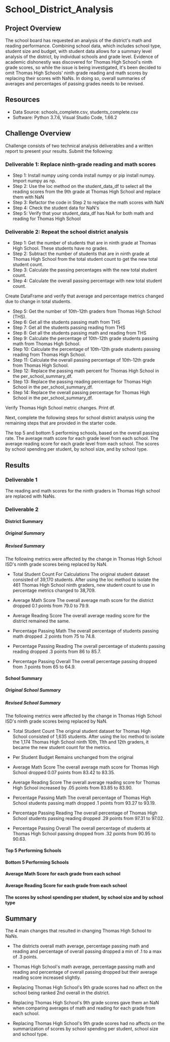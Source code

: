 # School_District_Analysis
## Project Overview
The school board has requested an analysis of the district's math and reading performance. Combining school data, which includes school type, student size and budget, with student data allows for a summary level analysis of the district, by individual schools and grade level. Evidence of academic dishonestly was discovered for Thomas High School's ninth grade scores, so while the issue is being investigated, it's been decided to omit Thomas High Schools' ninth grade reading and math scores by replacing their scores with NaNs. In doing so, overall summaries of averages and percentages of passing grades needs to be revised. 

## Resources
- Data Source: schools_complete.csv, students_complete.csv
- Software: Python 3.7.6, Visual Studio Code, 1.66.2

## Challenge Overview

Challenge consists of two technical analysis deliverables and a written report to present your results. Submit the following:

### Deliverable 1: Replace ninth-grade reading and math scores

- Step 1: Install numpy using conda install numpy or pip install numpy. Import numpy as np.
- Step 2: Use the loc method on the student_data_df to select all the reading scores from the 9th grade at Thomas High School and replace them with NaN
- Step 3: Refactor the code in Step 2 to replace the math scores with NaN
- Step 4: Check the student data for NaN's
- Step 5: Verify that your student_data_df has NaA for both math and reading for Thomas High School

### Deliverable 2: Repeat the school district analysis
- Step 1: Get the number of students that are in ninth grade at Thomas High School. These students have no grades. 
- Step 2: Subtract the number of students that are in ninth grade at Thomas High School from the total student count to get the new total student count.
- Step 3: Calculate the passing percentages with the new total student count.
- Step 4: Calculate the overall passing percentage with new total student count.

Create DataFrame and verify that average and percentage metrics changed due to change in total students. 

- Step 5:  Get the number of 10th-12th graders from Thomas High School (THS).
- Step 6: Get all the students passing math from THS
- Step 7: Get all the students passing reading from THS
- Step 8: Get all the students passing math and reading from THS
- Step 9: Calculate the percentage of 10th-12th grade students passing math from Thomas High School. 
- Step 10: Calculate the percentage of 10th-12th grade students passing reading from Thomas High School.
- Step 11: Calculate the overall passing percentage of 10th-12th grade from Thomas High School. 
- Step 12: Replace the passing math percent for Thomas High School in the per_school_summary_df.
- Step 13: Replace the passing reading percentage for Thomas High School in the per_school_summary_df.
- Step 14: Replace the overall passing percentage for Thomas High School in the per_school_summary_df.

Verify Thomas High School metric changes. Print df.

Next, complete the following steps for school district analysis using the remaining steps that are provided in the starter code.

The top 5 and bottom 5 performing schools, based on the overall passing rate.
The average math score for each grade level from each school.
The average reading score for each grade level from each school.
The scores by school spending per student, by school size, and by school type.

## Results

### Deliverable 1

The reading and math scores for the ninth graders in Thomas High school are replaced with NaNs.



### Deliverable 2

#### District Summary

##### Original Summary

##### Revised Summary



The following metrics were affected by the change in Thomas High School ISD's ninth grade scores being replaced by NaN.

- Total Student Count For Calculations
The original student dataset consisted of 39,170 students. After using the loc method to isolate the 461 Thomas High School ninth graders, new student count to use in percentage metrics changed to 38,709.

- Average Math Score
The overall average math score for the district dropped 0.1 points from 79.0 to 79.9. 

- Average Reading Score
The overall average reading score for the district remained the same.

- Percentage Passing Math
The overall percentage of students passing math dropped .2 points from 75 to 74.8.

- Percentage Passing Reading
The overall percentage of students passing reading dropped .3 points from 86 to 85.7.

- Percentage Passing Overall
The overall percentage passing dropped from .1 points from 65 to 64.9.

#### School Summary

##### Original School Summary


##### Revised School Summary


The following metrics were affected by the change in Thomas High School ISD's ninth grade scores being replaced by NaN.

- Total Student Count
The original student dataset for Thomas High School consisted of 1,635 students. After using the loc method to isolate the 1,174 Thomas High School ninth 10th, 11th and 12th graders, it became the new student count for the metrics.

- Per Student Budget
Remains unchanged from the original

- Average Math Score
The overall average math score for Thomas High School dropped 0.07 points from 83.42 to 83.35. 

- Average Reading Score
The overall average reading score for Thomas High School increased by .05 points from 83.85 to 83.90.

- Percentage Passing Math
The overall percentage of Thomas High School students passing math dropped .1 points from 93.27 to 93.19.

- Percentage Passing Reading
The overall percentage of Thomas High School students passing reading dropped .29 points from 97.31 to 97.02.

- Percentage Passing Overall
The overall percentage of students at Thomas High School passing dropped from .32 points from 90.95 to 90.63.

#### Top 5 Performing Schools

#### Bottom 5 Performing Schools

#### Average Math Score for each grade from each school

#### Average Reading Score for each grade from each school

#### The scores by school spending per student, by school size and by school type

## Summary

The 4 main changes that resulted in changing Thomas High School to NaNs.
- The districts overall math average, percentage passing math and reading and percentage of overall passing dropped a min of .1 to a max of .3 points.

- Thomas High School's math average, percentage passing math and reading and percentage of overall passing dropped but their average reading score increased slightly.

- Replacing Thomas High School's 9th grade scores had no affect on the school being ranked 2nd overall in the district.

- Replacing Thomas High School's 9th grade scores gave them an NaN when comparing averages of math and reading for each grade from each school.

- Replacing Thomas High School's 9th grade scores had no affects on the summarization of scores by school spending per student, school size and school type.



